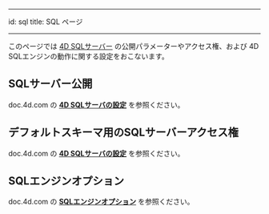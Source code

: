 - - -
id: sql title: SQL ページ
- - -

このページでは [4D SQLサーバー](https://doc.4d.com/What-s-new/4D-SQL-Reference-19-R3/Using-SQL-in-4D.200-5680718.ja.html) の公開パラメーターやアクセス権、および 4D SQLエンジンの動作に関する設定をおこないます。


## SQLサーバー公開

doc.4d.com の [**4D SQLサーバの設定**](https://doc.4d.com/4Dv19R2/4D/19-R2/Configuration-of-4D-SQL-Server.300-5541563.ja.html) を参照ください。

## デフォルトスキーマ用のSQLサーバーアクセス権

doc.4d.com の [**4D SQLサーバの設定**](https://doc.4d.com/4Dv19R2/4D/19-R2/Configuration-of-4D-SQL-Server.300-5541563.ja.html) を参照ください。


## SQLエンジンオプション

doc.4d.com の [**SQLエンジンオプション**](https://doc.4d.com/4Dv19R3/4D/19-R3/4D-SQL-engine-implementation.300-5680725.ja.html) を参照ください。 